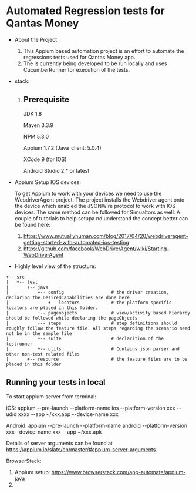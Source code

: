 # Automated Regression tests for Qantas Money
* About the Project: 
    1) This Appium based automation project is an effort to automate the regressions tests used for Qantas Money app.
    2) The is currently being developed to be run locally and uses CucumberRunner for execution of the tests.
    
* stack:
    1) Prerequisite 
       ------------
       JDK 1.8
        
       Maven 3.3.9
       
       NPM 5.3.0
       
       Appium 1.7.2 (Java_client: 5.0.4)
       
       XCode 9 (for IOS)
       
       Android Studio 2.* or latest
       
* Appium Setup IOS devices: 
    
  To get Appium to work with your devices we need to use the WebdriverAgent project. The project installs the Webdriver agent onto the device which enabled the JSONWire protocol to work with IOS devices. The same method can be followed for Simualtors as well. A couple of tutorials to help setupa nd understand the concept better can be found here:
  
  1) https://www.mutuallyhuman.com/blog/2017/04/20/webdriveragent-getting-started-with-automated-ios-testing
  2) https://github.com/facebook/WebDriverAgent/wiki/Starting-WebDriverAgent

* Highly level view of the structure:
    
````
+-- src
|   +-- test
|       +-- java
|           +-- config                  # the driver creation, declaring the DesiredCapabilities are done here                      
|               +-- locators            # the platform specific locators are placed in this folder.  
|           +-- pageobjects             # view/activity based hierarcy should be followed while declaring the pageObjects
|           +-- steps                   # step definitions should roughly follow the feature file. All steps regarding the scenario need not be in the sample file
|           +-- suite                   # declarition of the testrunner
|           +-- utils                   # Contains json parser and other non-test related files
|       +-- resource                    # the feature files are to be placed in this folder
````
   
Running your tests in local
---------------------------

To start appium server from terminal:

iOS:
appium --pre-launch --platform-name ios --platform-version xxx --udid xxxx --app ~/xxx.app --device-name xxx

Android:
appium --pre-launch --platform-name android --platform-version xxx--device-name xxx     --app ~/xxx.apk

Details of server arguments can be found at https://appium.io/slate/en/master/#appium-server-arguments.  


BrowserStack:
1) Appium setup: https://www.browserstack.com/app-automate/appium-java
2)